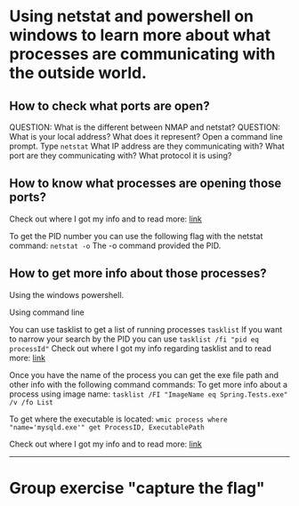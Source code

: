 # Using netstat and powershell on windows to learn more about what processes are communicating with the outside world.

## How to check what ports are open?
QUESTION: What is the different between NMAP and netstat?
QUESTION: What is your local address? What does it represent?
Open a command line prompt. Type `netstat`
What IP address are they communicating with?
What port are they communicating with?
What protocol it is using?

## How to know what processes are opening those ports?
Check out where I got my info and to read more: [link](https://helpdeskgeek.com/how-to/use-netstat-to-see-listening-ports-and-pid-in-windows/)

To get the PID number you can use the following flag with the netstat command:
`netstat -o`
The -o command provided the PID.

## How to get more info about those processes?
Using the windows powershell.


Using command line

You can use tasklist to get a list of running processes `tasklist`
If you want to narrow your search by the PID you can use
`tasklist /fi "pid eq processId"`
Check out where I got my info regarding tasklist and to read more: [link](https://www.windows-commandline.com/tasklist-command/)


Once you have the name of the process you can get the exe file path and other info with the following command commands:
To get more info about a process using image name:
`tasklist /FI "ImageName eq Spring.Tests.exe" /v /fo List`

To get where the executable is located: 
`wmic process where "name='mysqld.exe'" get ProcessID, ExecutablePath`

Check out where I got my info and to read more: [link](https://superuser.com/questions/768984/show-exe-file-path-of-running-processes-on-the-command-line-in-windows)

---

# Group exercise "capture the flag"

